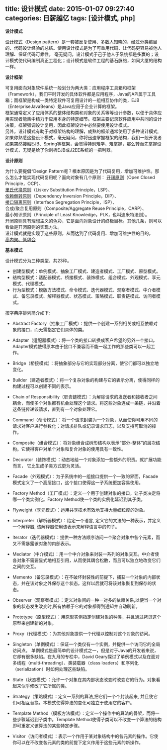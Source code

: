 title: 设计模式
date: 2015-01-07 09:27:40
categories: 日薪越亿
tags: [设计模式, php]
---
__设计模式__

[设计模式](http://baike.baidu.com/view/66964.htm)（Design pattern）是一套被反复使用、多数人知晓的、经过分类编目的、代码设计经验的总结。使用设计模式是为了可重用代码、让代码更容易被他人理解、保证代码可靠性。 毫无疑问，设计模式于己于他人于系统都是多赢的；设计模式使代码编制真正工程化；设计模式是软件工程的基石脉络，如同大厦的结构一样。

__设计框架__

可复用面向对象软件系统一般划分为两大类：应用程序工具箱和框架（Framework），我们平时开发的具体软件都是应用程序，Java的API属于工具箱；而框架是构成一类特定软件可复用设计的一组相互协作的类，EJB（EnterpriseJavaBeans）是Java应用于企业计算的框架。  
框架通常定义了应用体系的整体结构类和对象的关系等等设计参数，以便于具体应用实现者能集中精力于应用本身的特定细节。框架主要记录软件应用中共同的设计决策，框架强调设计复用，因此框架设计中必然要使用设计模式。  
另外，设计模式有助于对框架结构的理解，成熟的框架通常使用了多种设计模式,如果你熟悉这些设计模式，毫无疑问，你将迅速掌握框架的结构，我们一般开发者如果突然接触EJB、Spring等框架，会觉得特别难学、难掌握，那么转而先掌握设计模式，无疑是给了你剖析EJB或J2EE系统的一把利器。  


__设计原则__

为什么要提倡“Design Pattern呢？根本原因是为了代码复用，增加可维护性。那么怎么才能实现代码复用呢？面向对象有几个原则：
[开闭原则](http://baike.baidu.com/view/866233.htm)（Open Closed Principle，OCP）、  
[里氏代换原则](http://baike.baidu.com/view/1638361.htm)（Liskov Substitution Principle，LSP）、  
[依赖倒转原则](http://baike.baidu.com/view/2503920.htm)（Dependency Inversion Principle，DIP）、  
[接口隔离原则](http://baike.baidu.com/view/1638378.htm)（Interface Segregation Principle，ISP）、  
合成/聚合复用原则（Composite/Aggregate Reuse Principle，CARP）、   
最小知识原则（Principle of Least Knowledge，PLK，也叫迪米特法则）。    
开闭原则具有理想主义的色彩，它是面向对象设计的终极目标。其他几条，则可以看做是开闭原则的实现方法。  
设计模式就是实现了这些原则，从而达到了代码复用、增加可维护性的目的。  
[高内聚、低耦合](http://baike.baidu.com/link?url=ZjnaTAyjSCCLQTdMyoqo43iLRTIfwqlbhwgKESkZsXNwsmEn0w54Xz-HZ1EoOX4CsUcSSNHUMCLkyq7uKeuBa_)

__基本模式__

设计模式分为三种类型，共23种。  

- 创建型模式：单例模式、抽象工厂模式、建造者模式、工厂模式、原型模式。
- 结构型模式：适配器模式、桥接模式、装饰模式、组合模式、外观模式、享元模式、代理模式。
- 行为型模式：模版方法模式、命令模式、迭代器模式、观察者模式、中介者模式、备忘录模式、解释器模式、状态模式、策略模式、职责链模式、访问者模式。


按字典序排列简介如下:

- Abstract Factory（抽象工厂模式）：提供一个创建一系列相关或相互依赖对象的接口，而无需指定它们具体的类。  

- Adapter（适配器模式）：将一个类的接口转换成客户希望的另外一个接口。Adapter模式使得原本由于接口不兼容而不能一起工作的那些类可以一起工作。  

- Bridge（桥接模式）：将抽象部分与它的实现部分分离，使它们都可以独立地变化。  

- Builder（建造者模式）：将一个复杂对象的构建与它的表示分离，使得同样的构建过程可以创建不同的表示。  

- Chain of Responsibility（职责链模式）：为解除请求的发送者和接收者之间耦合，而使多个对象都有机会处理这个请求。将这些对象连成一条链，并沿着这条链传递该请求，直到有一个对象处理它。  

- Command（命令模式）：将一个请求封装为一个对象，从而使你可用不同的请求对客户进行参数化；对请求排队或记录请求日志，以及支持可取消的操作。

- Composite（组合模式）：将对象组合成树形结构以表示“部分-整体”的层次结构。它使得客户对单个对象和复合对象的使用具有一致性。

- Decorator（装饰模式）：动态地给一个对象添加一些额外的职责。就扩展功能而言， 它比生成子类方式更为灵活。

- Facade（外观模式）：为子系统中的一组接口提供一个一致的界面，Facade模式定义了一个高层接口，这个接口使得这一子系统更加容易使用。

- Factory Method（工厂模式）：定义一个用于创建对象的接口，让子类决定将哪一个类实例化。Factory Method使一个类的实例化延迟到其子类。

- Flyweight（享元模式）：运用共享技术有效地支持大量细粒度的对象。

- Interpreter（解析器模式）：给定一个语言, 定义它的文法的一种表示，并定义一个解释器, 该解释器使用该表示来解释语言中的句子。

- Iterator（迭代器模式）：提供一种方法顺序访问一个聚合对象中各个元素，而又不需暴露该对象的内部表示。

- Mediator（中介模式）：用一个中介对象来封装一系列的对象交互。中介者使各对象不需要显式地相互引用，从而使其耦合松散，而且可以独立地改变它们之间的交互。

- Memento（备忘录模式）：在不破坏封装性的前提下，捕获一个对象的内部状态，并在该对象之外保存这个状态。这样以后就可将该对象恢复到保存的状态。

- Observer（观察者模式）：定义对象间的一种一对多的依赖关系,以便当一个对象的状态发生改变时,所有依赖于它的对象都得到通知并自动刷新。

- Prototype（原型模式）：用原型实例指定创建对象的种类，并且通过拷贝这个原型来创建新的对象。

- Proxy（代理模式）：为其他对象提供一个代理以控制对这个对象的访问。

- Singleton（单例模式）：保证一个类仅有一个实例，并提供一个访问它的全局访问点。 单例模式是最简单的设计模式之一，但是对于Java的开发者来说，它却有很多缺陷。在九月的专栏中，David Geary探讨了单例模式以及在面对多线程（multi-threading）、类装载器（class loaders）和序列化（serialization）时如何处理这些缺陷。

- State（状态模式）：允许一个对象在其内部状态改变时改变它的行为。对象看起来似乎修改了它所属的类。

- Strategy（策略模式）：定义一系列的算法,把它们一个个封装起来, 并且使它们可相互替换。本模式使得算法的变化可独立于使用它的客户。

- Template Method（模板方法模式）：定义一个操作中的算法的骨架，而将一些步骤延迟到子类中。Template Method使得子类可以不改变一个算法的结构即可重定义该算法的某些特定步骤。

- Visitor（访问者模式）：表示一个作用于某对象结构中的各元素的操作。它使你可以在不改变各元素的类的前提下定义作用于这些元素的新操作。